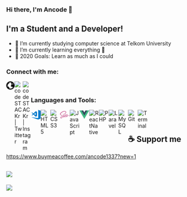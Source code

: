 ### Hi there, I'm Ancode 👋

## I'm a Student and a Developer!

- 🔭 I’m currently studying computer science at Telkom University
- 🌱 I’m currently learning everything 🤣
- 🥅 2020 Goals: Learn as much as I could

### Connect with me:


[<img align="left" alt="ancode.github.io" width="22px" src="https://raw.githubusercontent.com/iconic/open-iconic/master/svg/globe.svg" />][website]
[<img align="left" alt="codeSTACKr | Twitter" width="22px" src="https://cdn.jsdelivr.net/npm/simple-icons@v3/icons/twitter.svg" />][twitter]
[<img align="left" alt="codeSTACKr | Instagram" width="22px" src="https://cdn.jsdelivr.net/npm/simple-icons@v3/icons/instagram.svg" />][instagram]


<br />

### Languages and Tools:

<img align="left" alt="Visual Studio Code" width="26px" src="https://raw.githubusercontent.com/github/explore/80688e429a7d4ef2fca1e82350fe8e3517d3494d/topics/visual-studio-code/visual-studio-code.png" />
<img align="left" alt="HTML5" width="26px" src="https://raw.githubusercontent.com/ancode1337/ancode1337/main/images/html.svg" />
<img align="left" alt="CSS3" width="26px" src="https://raw.githubusercontent.com/ancode1337/ancode1337/main/images/css.svg" />
<img align="left" alt="Sass" width="26px" src="https://raw.githubusercontent.com/github/explore/80688e429a7d4ef2fca1e82350fe8e3517d3494d/topics/sass/sass.png" />
<img align="left" alt="JavaScript" width="26px" src="https://raw.githubusercontent.com/ancode1337/ancode1337/main/images/js.svg" />
<img align="left" alt="Vue.js" width="26px" src="https://raw.githubusercontent.com/github/explore/80688e429a7d4ef2fca1e82350fe8e3517d3494d/topics/vue/vue.png" />
<img align="left" alt="ReactNative" width="26px" src="https://raw.githubusercontent.com/ancode1337/ancode1337/main/images/react-native.svg" />
<img align="left" alt="PHP" width="26px" src="https://raw.githubusercontent.com/ancode1337/ancode1337/main/images/php.svg" />
<img align="left" alt="Laravel" width="26px" src="https://github.com/ancode1337/ancode1337/blob/main/images/laravel.svg" />
<img align="left" alt="MySQL" width="26px" src="https://raw.githubusercontent.com/ancode1337/ancode1337/main/images/sql.svg" />
<img align="left" alt="Git" width="26px" src="https://raw.githubusercontent.com/ancode1337/ancode1337/main/images/git.svg" />
<img align="left" alt="Terminal" width="26px" src="https://raw.githubusercontent.com/ancode1337/ancode1337/main/images/terminal.png" />


<br />
<br />








[twitter]: https://twitter.com/#
[website]: https://ancode.github.io/
[instagram]: https://instagram.com/#



## :coffee: Support me
https://www.buymeacoffee.com/ancode1337?new=1

</br>

<a href="https://github.com/ancode1337">
    <img align="left" src="https://github-readme-stats.vercel.app/api/top-langs/?username=ancode1337" />
</a>

</br>
</br>

<a href="https://github.com/ancode1337">
    <img align="center"
        src="https://github-readme-stats.vercel.app/api?username=ancode1337&show_icons=true&hide=[%22issues%22]" />
</a>
